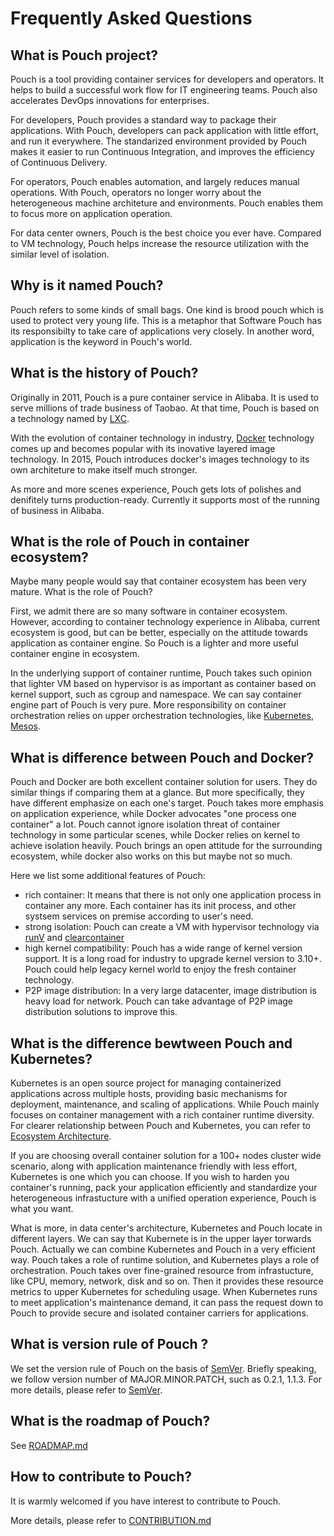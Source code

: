 # Frequently Asked Questions

## What is Pouch project?

Pouch is a tool providing container services for developers and operators. It helps to build a successful work flow for IT engineering teams. Pouch also accelerates DevOps innovations for enterprises.

For developers, Pouch provides a standard way to package their applications. With Pouch, developers can pack application with little effort, and run it everywhere. The standarized environment provided by Pouch makes it easier to run Continuous Integration, and improves the efficiency of Continuous Delivery. 

For operators, Pouch enables automation, and largely reduces manual operations. With Pouch, operators no longer worry about the heterogeneous machine architeture and environments. Pouch enables them to focus more on application operation.

For data center owners, Pouch is the best choice you ever have. Compared to VM technology, Pouch helps increase the resource utilization with the similar level of isolation.

## Why is it named Pouch?

Pouch refers to some kinds of small bags. One kind is brood pouch which is used to protect very young life. This is a metaphor that Software Pouch has its responsibilty to take care of applications very closely. In another word, application is the keyword in Pouch's world.

## What is the history of Pouch?

Originally in 2011, Pouch is a pure container service in Alibaba. It is used to serve millions of trade business of Taobao. At that time, Pouch is based on a technology named by [LXC](https://en.wikipedia.org/wiki/LXC). 

With the evolution of container technology in industry, [Docker](https://www.docker.com/) technology comes up and becomes popular with its inovative layered image technology. In 2015, Pouch introduces docker's images technology to its own architeture to make itself much stronger.

As more and more scenes experience, Pouch gets lots of polishes and denifitely turns production-ready. Currently it supports most of the running of business in Alibaba.

## What is the role of Pouch in container ecosystem?

Maybe many people would say that container ecosystem has been very mature. What is the role of Pouch?

First, we admit there are so many software in container ecosystem. However, according to container technology experience in Alibaba, current ecosystem is good, but can be better, especially on the attitude towards application as container engine. So Pouch is a lighter and more useful container engine in ecosystem. 

In the underlying support of container runtime, Pouch takes such opinion that lighter VM based on hypervisor is as important as container based on kernel support, such as cgroup and namespace. We can say container engine part of Pouch is very pure. More responsibility on container orchestration relies on upper orchestration technologies, like [Kubernetes](https://github.com/kubernetes/kubernetes), [Mesos](https://github.com/apache/mesos).

## What is difference between Pouch and Docker?

Pouch and Docker are both excellent container solution for users. They do similar things if comparing them at a glance. But more specifically, they have different emphasize on each one's target. Pouch takes more emphasis on application experience, while Docker advocates "one process one container" a lot. Pouch cannot ignore isolation threat of container technology in some particular scenes, while Docker relies on kernel to achieve isolation heavily. Pouch brings an open attitude for the surrounding ecosystem, while docker also works on this but maybe not so much. 

Here we list some additional features of Pouch: 

* rich container: It means that there is not only one application process in container any more. Each container has its init process, and other systsem services on premise according to user's need.
* strong isolation: Pouch can create a VM with hypervisor technology via [runV](https://github.com/hyperhq/runv) and [clearcontainer](https://github.com/clearcontainers/runtime)
* high kernel compatibility: Pouch has a wide range of kernel version support. It is a long road for industry to upgrade kernel version to 3.10+. Pouch could help legacy kernel world to enjoy the fresh container technology.
* P2P image distribution: In a very large datacenter, image distribution is heavy load for network. Pouch can take advantage of P2P image distribution solutions to improve this.

## What is the difference bewtween Pouch and Kubernetes?

Kubernetes is an open source project for managing containerized applications across multiple hosts, providing basic mechanisms for deployment, maintenance, and scaling of applications. While Pouch mainly focuses on container management with a rich container runtime diversity. For clearer relationship between Pouch and Kubernetes, you can refer to [Ecosystem Architecture](docs/architecture.md#ecosystem-architecture).

If you are choosing overall container solution for a 100+ nodes cluster wide scenario, along with application maintenance friendly with less effort, Kubernetes is one which you can choose. If you wish to harden you container's running, pack your application efficiently and standardize your heterogeneous infrastucture with a unified operation experience, Pouch is what you want.

What is more, in data center's architecture, Kubernetes and Pouch locate in different layers. We can say that Kubernete is in the upper layer torwards Pouch. Actually we can combine Kubernetes and Pouch in a very efficient way. Pouch takes a role of runtime solution, and Kubernetes plays a role of orchestration. Pouch takes over fine-grained resource from infrastucture, like CPU, memory, network, disk and so on. Then it provides these resource metrics to upper Kubernetes for scheduling usage. When Kubernetes runs to meet application's maintenance demand, it can pass the request down to Pouch to provide secure and isolated container carriers for applications.

## What is version rule of Pouch ?

We set the version rule of Pouch on the basis of [SemVer](http://semver.org/). Briefly speaking, we follow version number of MAJOR.MINOR.PATCH, such as 0.2.1, 1.1.3. For more details, please refer to [SemVer](http://semver.org/).

## What is the roadmap of Pouch?

See [ROADMAP.md](./ROADMAP.md)

## How to contribute to Pouch?

It is warmly welcomed if you have interest to contribute to Pouch.

More details, please refer to [CONTRIBUTION.md](./CONTRIBUTING.md)
